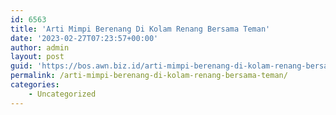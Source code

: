 ```yaml
---
id: 6563
title: 'Arti Mimpi Berenang Di Kolam Renang Bersama Teman'
date: '2023-02-27T07:23:57+00:00'
author: admin
layout: post
guid: 'https://bos.awn.biz.id/arti-mimpi-berenang-di-kolam-renang-bersama-teman/'
permalink: /arti-mimpi-berenang-di-kolam-renang-bersama-teman/
categories:
    - Uncategorized
---
```


